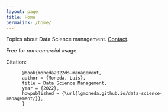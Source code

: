 ```yaml
---
layout: page
title: Home
permalink: /home/
---
```


Topics about Data Science management. [Contact](http://lgmoneda.github.io/about/).

Free for *noncomercial* usage.

Citation:


		  @book{moneda2022ds-management,
		  author = {Moneda, Luis},
		  title = Data Science Management,
		  year = {2022},
		  howpublished = {\url{lgmoneda.github.io/data-science-management/}},
		  }
